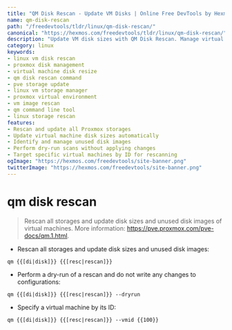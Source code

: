 ```yaml
---
title: "QM Disk Rescan - Update VM Disks | Online Free DevTools by Hexmos"
name: qm-disk-rescan
path: "/freedevtools/tldr/linux/qm-disk-rescan/"
canonical: "https://hexmos.com/freedevtools/tldr/linux/qm-disk-rescan/"
description: "Update VM disk sizes with QM Disk Rescan. Manage virtual machine storage and disk images effectively on Linux. Free online tool, no registration required."
category: linux
keywords:
- linux vm disk rescan
- proxmox disk management
- virtual machine disk resize
- qm disk rescan command
- pve storage update
- linux vm storage manager
- proxmox virtual environment
- vm image rescan
- qm command line tool
- linux storage rescan
features:
- Rescan and update all Proxmox storages
- Update virtual machine disk sizes automatically
- Identify and manage unused disk images
- Perform dry-run scans without applying changes
- Target specific virtual machines by ID for rescanning
ogImage: "https://hexmos.com/freedevtools/site-banner.png"
twitterImage: "https://hexmos.com/freedevtools/site-banner.png"
---
```


# qm disk rescan

> Rescan all storages and update disk sizes and unused disk images of virtual machines.
> More information: <https://pve.proxmox.com/pve-docs/qm.1.html>.

- Rescan all storages and update disk sizes and unused disk images:

`qm {{[di|disk]}} {{[resc|rescan]}}`

- Perform a dry-run of a rescan and do not write any changes to configurations:

`qm {{[di|disk]}} {{[resc|rescan]}} --dryrun`

- Specify a virtual machine by its ID:

`qm {{[di|disk]}} {{[resc|rescan]}} --vmid {{100}}`
